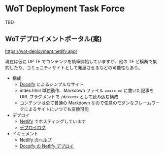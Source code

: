 # WoT Deployment Task Force

TBD

## WoTデプロイメントポータル(案)

https://wot-deployment.netlify.app/

現在は仮に DP TF でコンテンツを執筆開始していますが、他の TF と横断で集約したり、コミュニティサイトとして発展させるなどの可能性もあり。

- 構成
  - [Docsify](https://docsify.js.org/) によるシンプルなサイト
  - index.html 単独動作、Markdown ファイル `xxxxx.md` に書いた記事を URL フラグメントで `/#/xxxxx` として読み込む構成
  - コンテンツは全て普通の Markdown なので任意のモダンなフレームワークによるサイトにいつでも変換可能
- デプロイ
  - [Netlify](https://www.netlify.com/) でホスティングしています
  - [デプロイログ](https://app.netlify.com/sites/wot-deployment/deploys)
- ドキュメント
  - [Netlify のヘルプ](https://docs.netlify.com/#we-re-here-to-help)
  - [Docsify の Netlify デプロイ](https://docsify.js.org/#/deploy?id=netlify)
